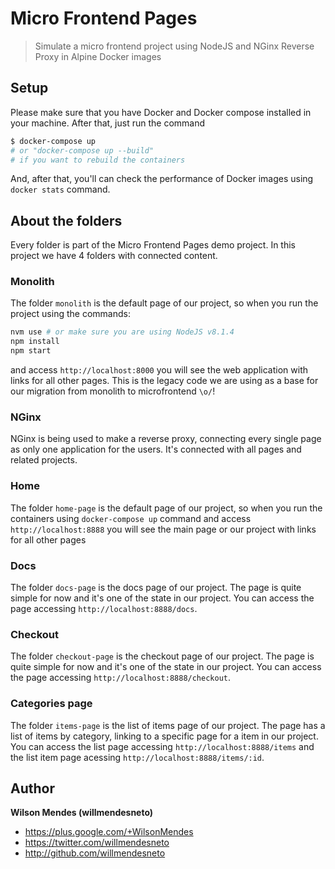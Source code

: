 # Micro Frontend Pages

> Simulate a micro frontend project using NodeJS and NGinx Reverse Proxy in Alpine Docker images


## Setup

Please make sure that you have Docker and Docker compose installed in your machine. After that, just run the command

```bash
$ docker-compose up 
# or "docker-compose up --build" 
# if you want to rebuild the containers
```

And, after that, you'll can check the performance of Docker images using `docker stats` command.


## About the folders

Every folder is part of the Micro Frontend Pages demo project. In this project we have 4 folders with connected content.


### Monolith

The folder `monolith` is the default page of our project, so when you run the project using the commands:

```bash
nvm use # or make sure you are using NodeJS v8.1.4
npm install
npm start
```

and access `http://localhost:8000` you will see the web application with links for all other pages. This is the legacy code we are using as a base for our migration from monolith to microfrontend `\o/`!


### NGinx

NGinx is being used to make a reverse proxy, connecting every single page as only one application for the users. It's connected with all pages and related projects.


### Home

The folder `home-page` is the default page of our project, so when you run the containers using `docker-compose up` command and access `http://localhost:8888` you will see the main page or our project with links for all other pages


### Docs

The folder `docs-page` is the docs page of our project. The page is quite simple for now and it's one of the state in our project. You can access the page accessing `http://localhost:8888/docs`.

### Checkout

The folder `checkout-page` is the checkout page of our project. The page is quite simple for now and it's one of the state in our project. You can access the page accessing `http://localhost:8888/checkout`.


### Categories page

The folder `items-page` is the list of items page of our project. The page has a list of items by category, linking to a specific page for a item in our project. You can access the list page accessing `http://localhost:8888/items` and the list item page acessing `http://localhost:8888/items/:id`.


## Author

**Wilson Mendes (willmendesneto)**
+ <https://plus.google.com/+WilsonMendes>
+ <https://twitter.com/willmendesneto>
+ <http://github.com/willmendesneto>